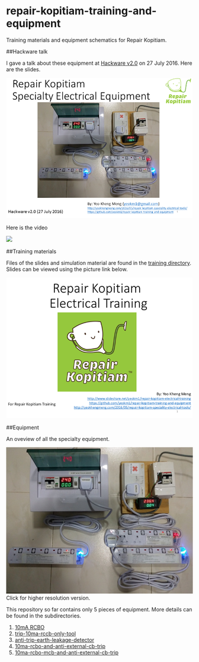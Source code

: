 # repair-kopitiam-training-and-equipment
Training materials and equipment schematics for Repair Kopitiam.

##Hackware talk

I gave a talk about these equipment at [Hackware v2.0](https://www.facebook.com/events/481593632030061/) on 27 July 2016. Here are the slides.

[![My slides on slideshare](rk-hackware-first-slide.png)](http://www.slideshare.net/yeokm1/repair-kopitiam-specialty-electrical-equipment)

Here is the video

[![](http://img.youtube.com/vi/OkuFtGhXB7U/0.jpg)](http://www.youtube.com/watch?v=OkuFtGhXB7U)

##Training materials

Files of the slides and simulation material are found in the [training directory](training). Slides can be viewed using the picture link below.

[![My slides on slideshare](training/first-slide.png)](http://www.slideshare.net/yeokm1/repair-kopitiam-electrical-training)

##Equipment

An oveview of all the specialty equipment.

<a href="https://raw.githubusercontent.com/yeokm1/repair-kopitiam-training-and-equipment/master/rk-equip-overview-original.jpg"><img src="rk-equip-overview-small.jpg"></a>
Click for higher resolution version.

This repository so far contains only 5 pieces of equipment. More details can be found in the subdirectories.

1. [10mA RCBO](10ma-rcbo)
2. [trip-10ma-rccb-only-tool](trip-10ma-rccb-only-tool)
3. [anti-trip-earth-leakage-detector](anti-trip-earth-leakage-detector)
4. [10ma-rcbo-and-anti-external-cb-trip](10ma-rcbo-and-anti-external-cb-trip)
5. [10ma-rcbo-mcb-and-anti-external-cb-trip](10ma-rcbo-mcb-and-anti-external-cb-trip)
